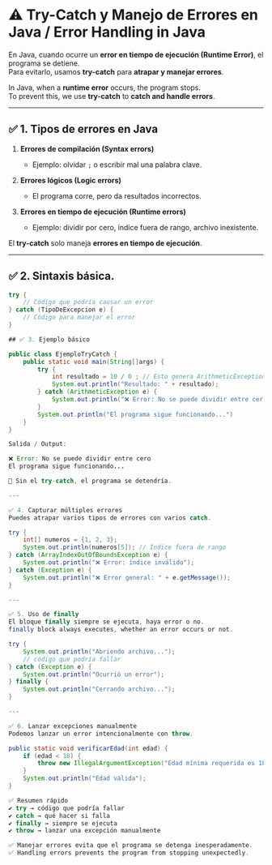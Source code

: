 # ⚠️ Try-Catch y Manejo de Errores en Java / Error Handling in Java

En Java, cuando ocurre un **error en tiempo de ejecución (Runtime Error)**, el programa se detiene.  
Para evitarlo, usamos **try-catch** para **atrapar y manejar errores**.  

In Java, when a **runtime error** occurs, the program stops.  
To prevent this, we use **try-catch** to **catch and handle errors**.

---

## ✅ 1. Tipos de errores en Java

1. **Errores de compilación (Syntax errors)**  
   - Ejemplo: olvidar `;` o escribir mal una palabra clave.  

2. **Errores lógicos (Logic errors)**  
   - El programa corre, pero da resultados incorrectos.  

3. **Errores en tiempo de ejecución (Runtime errors)**  
   - Ejemplo: dividir por cero, índice fuera de rango, archivo inexistente.  

El **try-catch** solo maneja **errores en tiempo de ejecución**.

---

## ✅ 2. Sintaxis básica.

```java
try {
    // Código que podría causar un error
} catch (TipoDeExcepcion e) {
    // Código para manejar el error
}

## ✅ 3. Ejemplo básico

public class EjemploTryCatch {
    public static void main(String[]args) {
        try {
            int resultado = 10 / 0 ; // Esto genera ArithmeticException
            System.out.println("Resultado: " + resultado);
        } catch (ArithmeticException e) {
            System.out.println("❌ Error: No se puede dividir entre cero")
        }
        System.out.println("El programa sigue funcionando...")
    }
}

Salida / Output:

❌ Error: No se puede dividir entre cero
El programa sigue funcionando...

📌 Sin el try-catch, el programa se detendría.

---

✅ 4. Capturar múltiples errores
Puedes atrapar varios tipos de errores con varios catch.

try {
    int[] numeros = {1, 2, 3};
    System.out.println(numeros[5]); // Índice fuera de rango
} catch (ArrayIndexOutOfBoundsException e) {
    System.out.println("❌ Error: índice inválido");
} catch (Exception e) {
    System.out.println("❌ Error general: " + e.getMessage());
}

---

✅ 5. Uso de finally
El bloque finally siempre se ejecuta, haya error o no.
finally block always executes, whether an error occurs or not.

try {
    System.out.println("Abriendo archivo...");
    // código que podría fallar
} catch (Exception e) {
    System.out.println("Ocurrió un error");
} finally {
    System.out.println("Cerrando archivo...");
}

---

✅ 6. Lanzar excepciones manualmente
Podemos lanzar un error intencionalmente con throw.

public static void verificarEdad(int edad) {
    if (edad < 18) {
        throw new IllegalArgumentException("Edad mínima requerida es 18");
    }
    System.out.println("Edad válida");
}

✅ Resumen rápido
✔ try → código que podría fallar
✔ catch → qué hacer si falla
✔ finally → siempre se ejecuta
✔ throw → lanzar una excepción manualmente

✅ Manejar errores evita que el programa se detenga inesperadamente.
✅ Handling errors prevents the program from stopping unexpectedly.

